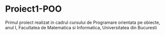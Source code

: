 # Proiect1-POO
Primul proiect realizat in cadrul cursului de Programare orientata pe obiecte, anul I, Facultatea de Matematica si Informatica, Universitatea din Bucuresti
